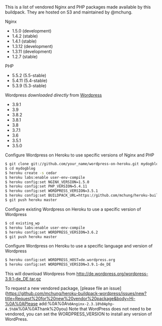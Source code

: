 This is a list of vendored Nginx and PHP packages made available by this buildpack.  They are hosted on S3 and maintained by @mchung.

Nginx
* 1.5.0 (development)
* 1.4.2 (stable)
* 1.4.1 (stable)
* 1.3.12 (development)
* 1.3.11 (development)
* 1.2.7 (stable)

PHP
* 5.5.2 (5.5-stable)
* 5.4.11 (5.4-stable)
* 5.3.9 (5.3-stable)

Wordpress *downloaded directly* from [Wordpress](http://wordpress.org/download/release-archive/)
* 3.9.1
* 3.9
* 3.8.2
* 3.8.1
* 3.8
* 3.7.1
* 3.6
* 3.5.1
* 3.5.0

Configure Wordpress on Heroku to use specific versions of Nginx and PHP
```bash
$ git clone git://github.com/your_name/wordpress-on-heroku.git mydogblog
$ cd mydogblog
$ heroku create -s cedar
$ heroku labs:enable user-env-compile
$ heroku config:set NGINX_VERSION=1.5.0
$ heroku config:set PHP_VERSION=5.4.11
$ heroku config:set WORDPRESS_VERSION=3.5.1
$ heroku config:set BUILDPACK_URL=https://github.com/mchung/heroku-buildpack-wordpress.git
$ git push heroku master
```

Configure existing Wordpress on Heroku to use a specific version of Wordpress
```bash
$ cd existing_wp
$ heroku labs:enable user-env-compile
$ heroku config:set WORDPRESS_VERSION=3.6.2
$ git push heroku master
```

Configure Wordpress on Heroku to use a specific language and version of Wordpress
```bash
$ heroku config:set WORDPRESS_HOST=de.wordpress.org
$ heroku config:set WORDPRESS_VERSION=3.9.1-de_DE
```
This will download Wordpress from http://de.wordpress.org/wordpress-3.9.1-de_DE.tar.gz

To request a new vendored package, [please file an issue](https://github.com/mchung/heroku-buildpack-wordpress/issues/new?title=Request%20for%20new%20vendor%20package&body=Hi-%0A%0APlease add:%0A%0A```%0Anginx-2.3.18%0Aphp-4.5%0A```%0A%0AThank%20you)
Note that WordPress does not need to be vendored, you can set the WORDPRESS_VERSION to install any version of WordPress.



